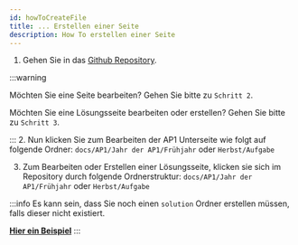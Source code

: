 ```yaml
---
id: howToCreateFile
title: ... Erstellen einer Seite
description: How To erstellen einer Seite
---
```



1. Gehen Sie in das [Github Repository](https://github.com/FIAE2023/FIAE2023_AP).

:::warning

Möchten Sie eine Seite bearbeiten? Gehen Sie bitte zu `Schritt 2`.

Möchten Sie eine Lösungsseite bearbeiten oder erstellen? Gehen Sie bitte zu `Schritt 3`.

:::
2. Nun klicken Sie zum Bearbeiten der AP1 Unterseite wie folgt auf folgende Ordner: `docs/AP1/Jahr der AP1/Frühjahr` oder `Herbst/Aufgabe`

3. Zum Bearbeiten oder Erstellen einer Lösungsseite, klicken sie sich im Repository durch folgende Ordnerstruktur: `docs/AP1/Jahr der AP1/Frühjahr` oder `Herbst/Aufgabe`

:::info
Es kann sein, dass Sie noch einen `solution` Ordner erstellen müssen, falls dieser nicht existiert. 

**[Hier ein Beispiel](https://github.com/FIAE2023/FIAE2023_AP/tree/main/docs/AP1/2021/ap1h_2021)** 
:::




